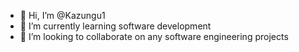 - 👋 Hi, I’m @Kazungu1
- 🌱 I’m currently learning software development
- 💞️ I’m looking to collaborate on any software engineering projects

<!---
Kazungu1/Kazungu1 is a ✨ special ✨ repository because its `README.md` (this file) appears on your GitHub profile.
You can click the Preview link to take a look at your changes.
--->
